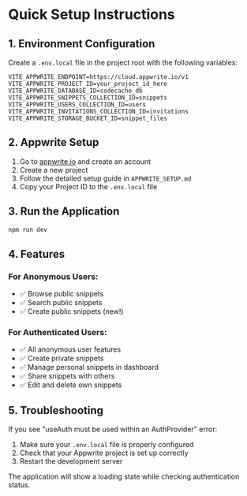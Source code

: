 # Quick Setup Instructions

## 1. Environment Configuration

Create a `.env.local` file in the project root with the following variables:

```env
VITE_APPWRITE_ENDPOINT=https://cloud.appwrite.io/v1
VITE_APPWRITE_PROJECT_ID=your_project_id_here
VITE_APPWRITE_DATABASE_ID=codecache_db
VITE_APPWRITE_SNIPPETS_COLLECTION_ID=snippets
VITE_APPWRITE_USERS_COLLECTION_ID=users
VITE_APPWRITE_INVITATIONS_COLLECTION_ID=invitations
VITE_APPWRITE_STORAGE_BUCKET_ID=snippet_files
```

## 2. Appwrite Setup

1. Go to [appwrite.io](https://appwrite.io) and create an account
2. Create a new project
3. Follow the detailed setup guide in `APPWRITE_SETUP.md`
4. Copy your Project ID to the `.env.local` file

## 3. Run the Application

```bash
npm run dev
```

## 4. Features

### For Anonymous Users:
- ✅ Browse public snippets
- ✅ Search public snippets
- ✅ Create public snippets (new!)

### For Authenticated Users:
- ✅ All anonymous user features
- ✅ Create private snippets
- ✅ Manage personal snippets in dashboard
- ✅ Share snippets with others
- ✅ Edit and delete own snippets

## 5. Troubleshooting

If you see "useAuth must be used within an AuthProvider" error:
1. Make sure your `.env.local` file is properly configured
2. Check that your Appwrite project is set up correctly
3. Restart the development server

The application will show a loading state while checking authentication status.
